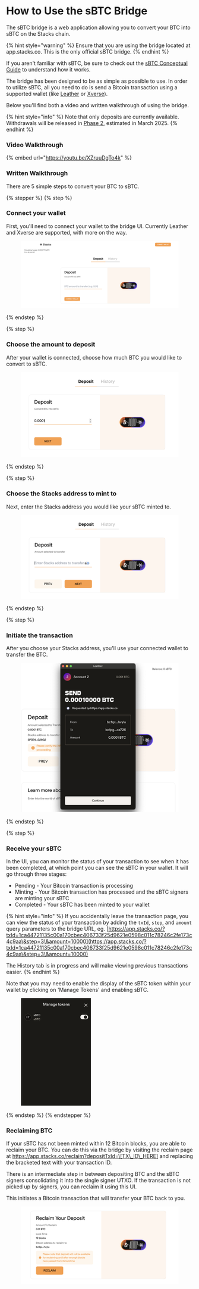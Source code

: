 # How to Use the sBTC Bridge

The sBTC bridge is a web application allowing you to convert your BTC into sBTC on the Stacks chain.

{% hint style="warning" %}
Ensure that you are using the bridge located at app.stacks.co. This is the only official sBTC bridge.
{% endhint %}

If you aren't familiar with sBTC, be sure to check out the [sBTC Conceptual Guide](../../concepts/sbtc/) to understand how it works.

The bridge has been designed to be as simple as possible to use. In order to utilize sBTC, all you need to do is send a Bitcoin transaction using a supported wallet (like [Leather](https://leather.io/) or [Xverse](https://www.xverse.app/)).

Below you'll find both a video and written walkthrough of using the bridge.

{% hint style="info" %}
Note that only deposits are currently available. Withdrawals will be released in [Phase 2](https://bitcoinl2labs.com/sbtc-rollout), estimated in March 2025.&#x20;
{% endhint %}

### Video Walkthrough



{% embed url="https://youtu.be/XZruuDgTo4k" %}

### Written Walkthrough

There are 5 simple steps to convert your BTC to sBTC.

{% stepper %}
{% step %}
### Connect your wallet

First, you'll need to connect your wallet to the bridge UI. Currently Leather and Xverse are supported, with more on the way.

<figure><img src="../../.gitbook/assets/image (1).png" alt=""><figcaption></figcaption></figure>
{% endstep %}

{% step %}
### Choose the amount to deposit

After your wallet is connected, choose how much BTC you would like to convert to sBTC.

<figure><img src="../../.gitbook/assets/image (1) (1).png" alt=""><figcaption></figcaption></figure>
{% endstep %}

{% step %}
### Choose the Stacks address to mint to

Next, enter the Stacks address you would like your sBTC minted to.

<figure><img src="../../.gitbook/assets/image (2).png" alt=""><figcaption></figcaption></figure>
{% endstep %}

{% step %}
### Initiate the transaction

After you choose your Stacks address, you'll use your connected wallet to transfer the BTC.

<figure><img src="../../.gitbook/assets/image (3).png" alt=""><figcaption></figcaption></figure>
{% endstep %}

{% step %}
### Receive your sBTC

In the UI, you can monitor the status of your transaction to see when it has been completed, at which point you can see the sBTC in your wallet. It will go through three stages:

* Pending - Your Bitcoin transaction is processing
* Minting - Your Bitcoin transaction has processed and the sBTC signers are minting your sBTC
* Completed - Your sBTC has been minted to your wallet

{% hint style="info" %}
If you accidentally leave the transaction page, you can view the status of your transaction by adding the `txId`, `step`, and `amount` query parameters to the bridge URL, eg. [https://app.stacks.co/?txId=1ca44721135c00a170cbec406733f25d9621e0598c011c78246c2fe173c4c9aa\&step=3\&amount=10000](https://app.stacks.co/?txId=1ca44721135c00a170cbec406733f25d9621e0598c011c78246c2fe173c4c9aa\&step=3\&amount=10000)

The History tab is in progress and will make viewing previous transactions easier.
{% endhint %}

Note that you may need to enable the display of the sBTC token within your wallet by clicking on 'Manage Tokens' and enabling sBTC.

<div align="left"><figure><img src="../../.gitbook/assets/image (21).png" alt="" width="188"><figcaption></figcaption></figure></div>
{% endstep %}
{% endstepper %}

### Reclaiming BTC

If your sBTC has not been minted within 12 Bitcoin blocks, you are able to reclaim your BTC. You can do this via the bridge by visiting the reclaim page at https://app.stacks.co/reclaim?depositTxId=\[TX\_ID\_HERE] and replacing the bracketed text with your transaction ID.

There is an intermediate step in between depositing BTC and the sBTC signers consolidating it into the single signer UTXO. If the transaction is not picked up by signers, you can reclaim it using this UI.

This initiates a Bitcoin transaction that will transfer your BTC back to you.

<figure><img src="../../.gitbook/assets/image (23).png" alt=""><figcaption></figcaption></figure>
